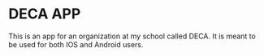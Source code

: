 # DECA APP

This is an app for an organization at my school called DECA. It is meant to be used for both IOS and Android users.

